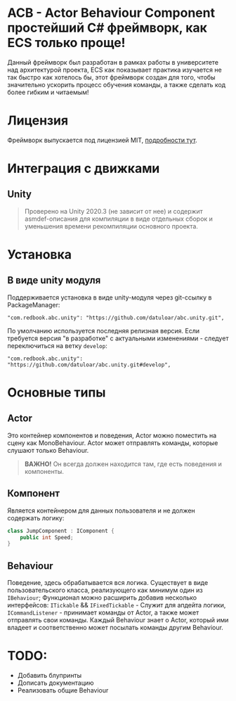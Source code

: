 # ACB - Actor Behaviour Component простейший C# фреймворк, как ECS только проще!
Данный фреймворк был разработан в рамках работы в университете над архитектурой проекта, ECS как показывает практика изучается
не так быстро как хотелось бы, этот фреймворк создан для того, чтобы значительно ускорить процесс обучения команды, а также 
сделать код более гибким и читаемым!

# Лицензия
Фреймворк выпускается под лицензией MIT, [подробности тут](./LICENSE.md).

# Интеграция с движками

## Unity
> Проверено на Unity 2020.3 (не зависит от нее) и содержит asmdef-описания для компиляции в виде отдельных сборок и уменьшения времени рекомпиляции основного проекта.

# Установка

## В виде unity модуля
Поддерживается установка в виде unity-модуля через git-ссылку в PackageManager:
```
"com.redbook.abc.unity": "https://github.com/datuloar/abc.unity.git",
```
По умолчанию используется последняя релизная версия. Если требуется версия "в разработке" с актуальными изменениями - следует переключиться на ветку `develop`:
```
"com.redbook.abc.unity": "https://github.com/datuloar/abc.unity.git#develop",
```

# Основные типы

## Actor
Это контейнер компонентов и поведения, Actor можно поместить на сцену как MonoBehaviour.
Actor может отправлять команды, которые слушают только Behaviour.

> **ВАЖНО!** Он всегда должен находится там, где есть поведения и компоненты.

## Компонент
Является контейнером для данных пользователя и не должен содержать логику:
```c#
class JumpComponent : IComponent {
    public int Speed;
}
```

## Behaviour
Поведение, здесь обрабатывается вся логика.
Существует в виде пользовательского класса, реализующего как минимум один из `IBehaviour`;
Функционал можно расширить добавив несколько интерфейсов:
`ITickable` && `IFixedTickable` - Служит для апдейта логики,
`ICommandListener` - принимает команды от Actor, а также может отправлять свои команды.
Каждый Behaviour знает о Actor, который ими владеет и соответственно может посылать команды другим Behaviour.

# TODO:
* Добавить блупринты
* Дописать документацию
* Реализовать общие Behaviour